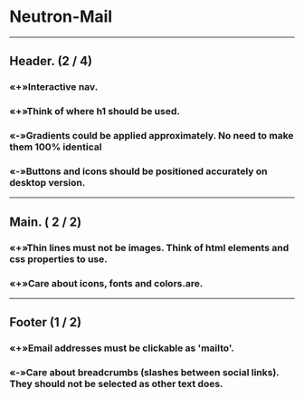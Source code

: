 # Neutron-Mail
---
## Header. (2 / 4)
### «+»Interactive nav.
### «+»Think of where h1 should be used.
### «-»Gradients could be applied approximately. No need to make them 100% identical
### «-»Buttons and icons should be positioned accurately on desktop version.
***
## Main. ( 2 / 2)
### «+»Thin lines must not be images. Think of html elements and css properties to use.
### «+»Care about icons, fonts and colors.are.
***
## Footer (1 / 2)
### «+»Email addresses must be clickable as 'mailto'.
### «-»Care about breadcrumbs (slashes between social links). They should not be selected as other text does.